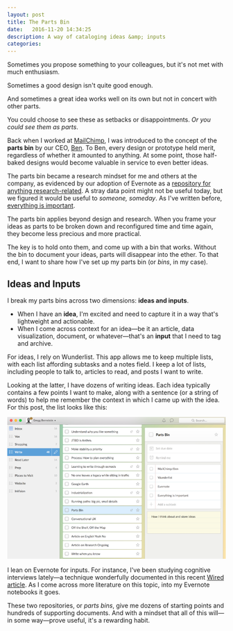 ```yaml
---
layout: post
title: The Parts Bin
date:   2016-11-20 14:34:25
description: A way of cataloging ideas &amp; inputs
categories:
---
```


Sometimes you propose something to your colleagues, but it's not met with much enthusiasm.

Sometimes a good design isn't quite good enough.

And sometimes a great idea works well on its own but not in concert with other parts.

You could choose to see these as setbacks or disappointments. *Or you could see them as parts*.

Back when I worked at [MailChimp](http://mailchimp.com/), I was introduced to the concept of the **parts bin** by our CEO, [Ben](http://twitter.com/benchestnut). To Ben, every design or prototype held merit, regardless of whether it amounted to anything. At some point, those half-baked designs would become valuable in service to even better ideas.

The parts bin became a research mindset for me and others at the company, as evidenced by our adoption of Evernote as a [repository for anything research-related](http://alistapart.com/article/connected-ux). A stray data point might not be useful today, but we figured it would be useful to *someone, someday*. As I've written before, [everything is important](http://gregg.io/2016/07/07/everything.html).

The parts bin applies beyond design and research. When you frame your ideas as parts to be broken down and reconfigured time and time again, they become less precious and more practical.

The key is to hold onto them, and come up with a bin that works. Without the bin to document your ideas, parts will disappear into the ether. To that end, I want to share how I've set up my parts bin (or *bins*, in my case).

## Ideas and Inputs
I break my parts bins across two dimensions: **ideas and inputs**.

* When I have an **idea**, I'm excited and need to capture it in a way that's lightweight and actionable.
* When I come across context for an idea—be it an article, data visualization, document, or whatever—that's an **input** that I need to tag and archive.

For ideas, I rely on Wunderlist. This app allows me to keep multiple lists, with each list affording subtasks and a notes field. I keep a lot of lists, including people to talk to, articles to read, and posts I want to write.

Looking at the latter, I have dozens of writing ideas. Each idea typically contains a few points I want to make, along with a sentence (or a string of words) to help me remember the context in which I came up with the idea. For this post, the list looks like this:

![This list hints at the structural pieces for this post—Ben at MailChimp, Wunderlist, Evernote, etc.](/assets/images/wl.png "Screenshot of Wunderlist")

I lean on Evernote for inputs. For instance, I've been studying cognitive interviews lately—a technique wonderfully documented in this recent [Wired article](http://www.wired.com/2016/05/how-to-interrogate-suspects/). As I come across more literature on this topic, into my Evernote notebooks it goes.

These two repositories, or *parts bins*, give me dozens of starting points and hundreds of supporting documents. And with a mindset that all of this will—in some way—prove useful, it's a rewarding habit.
